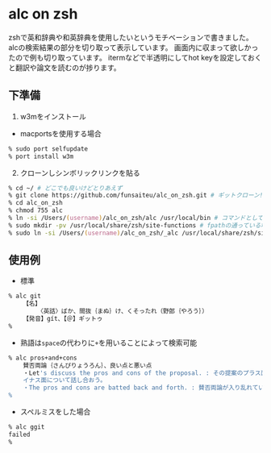 # alc on zsh

zshで英和辞典や和英辞典を使用したいというモチベーションで書きました。
alcの検索結果の部分を切り取って表示しています。
画面内に収まって欲しかったので例も切り取っています。
itermなどで半透明にしてhot keyを設定しておくと翻訳や論文を読むのが捗ります。

## 下準備

1. w3mをインストール

* macportsを使用する場合

```zsh
% sudo port selfupdate
% port install w3m
```

2. クローンしシンボリックリンクを貼る
```zsh
% cd ~/ # どこでも良いけどとりあえず
% git clone https://github.com/funsaiteu/alc_on_zsh.git # ギットクローン!
% cd alc_on_zsh
% chmod 755 alc
% ln -si /Users/(username)/alc_on_zsh/alc /usr/local/bin # コマンドとして使用可能に
% sudo mkdir -pv /usr/local/share/zsh/site-functions # fpathの通っている場所へ
% sudo ln -si /Users/(username)/alc_on_zsh/_alc /usr/local/share/zsh/site-functions # 補完が効くように
```

## 使用例

* 標準

```zsh
% alc git
    【名】
        〈英話〉ばか、間抜｛まぬ｝け、くそったれ（野郎｛やろう｝）
    【発音】gít、【＠】ギットゥ
%
```

* 熟語は`space`の代わりに`+`を用いることによって検索可能

```zsh
% alc pros+and+cons
    賛否両論｛さんぴりょうろん｝、良い点と悪い点
    ・Let's discuss the pros and cons of the proposal. : その提案のプラス面とマ
    イナス面について話し合おう。
    ・The pros and cons are batted back and forth. : 賛否両論が入り乱れている。
%
```

* スペルミスをした場合

```zsh
% alc ggit
failed
%
```
